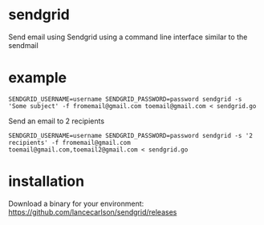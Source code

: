 # sendgrid
Send email using Sendgrid using a command line interface similar to the sendmail

# example

```
SENDGRID_USERNAME=username SENDGRID_PASSWORD=password sendgrid -s 'Some subject' -f fromemail@gmail.com toemail@gmail.com < sendgrid.go
```

Send an email to 2 recipients

```
SENDGRID_USERNAME=username SENDGRID_PASSWORD=password sendgrid -s '2 recipients' -f fromemail@gmail.com toemail@gmail.com,toemail2@gmail.com < sendgrid.go
```

# installation

Download a binary for your environment:
https://github.com/lancecarlson/sendgrid/releases